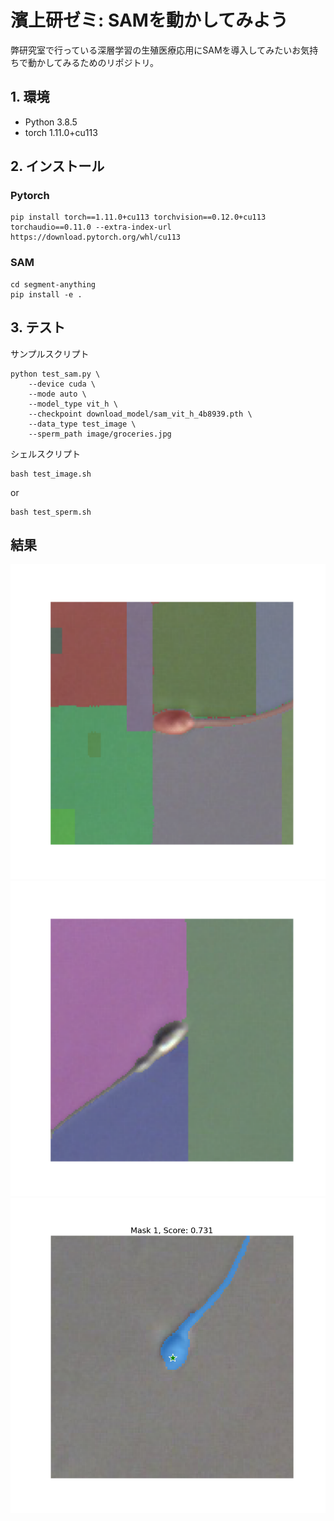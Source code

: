 # 濱上研ゼミ: SAMを動かしてみよう
弊研究室で行っている深層学習の生殖医療応用にSAMを導入してみたいお気持ちで動かしてみるためのリポジトリ。
## 1. 環境
- Python 3.8.5
- torch 1.11.0+cu113

## 2. インストール
### Pytorch
```shell
pip install torch==1.11.0+cu113 torchvision==0.12.0+cu113 torchaudio==0.11.0 --extra-index-url https://download.pytorch.org/whl/cu113
```
### SAM
```shell
cd segment-anything
pip install -e .
```

## 3. テスト
サンプルスクリプト
```shell
python test_sam.py \
    --device cuda \
    --mode auto \
    --model_type vit_h \
    --checkpoint download_model/sam_vit_h_4b8939.pth \
    --data_type test_image \
    --sperm_path image/groceries.jpg 
```
シェルスクリプト
```shell
bash test_image.sh
```
or
```shell
bash test_sperm.sh
```

## 結果
![sperm1](fig/sperm1_output.png)
![sperm2](fig/sperm2_output.png)
![sperm3](fig/sperm3_with_point.png)